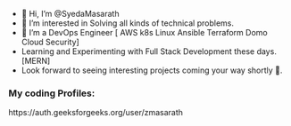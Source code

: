 - 👋 Hi, I’m @SyedaMasarath
- 👀 I’m interested in Solving all kinds of technical problems.
- 🌱 I’m a DevOps Engineer [ AWS k8s Linux Ansible Terraform Domo Cloud Security]
- Learning and Experimenting with Full Stack Development these days. [MERN]
- Look forward to seeing interesting projects coming your way shortly 🤠.


<h3>My coding Profiles:</h3><p>https://auth.geeksforgeeks.org/user/zmasarath</p>

<!---
SyedaMasarath/SyedaMasarath is a ✨ special ✨ repository because its `README.md` (this file) appears on your GitHub profile.
You can click the Preview link to take a look at your changes.
--->
